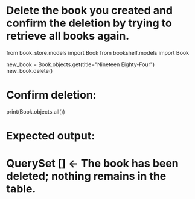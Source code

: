 # Delete the book you created and confirm the deletion by trying to retrieve all books again.
from book_store.models import Book
from bookshelf.models import Book

new_book = Book.objects.get(title="Nineteen Eighty-Four")
new_book.delete()

# Confirm deletion:
print(Book.objects.all())

# Expected output:
# QuerySet []  ← The book has been deleted; nothing remains in the table.
